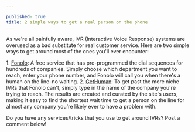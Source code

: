 ```yaml
---

published: true
title: 2 simple ways to get a real person on the phone
---
```

As we're all painfully aware, IVR (Interactive Voice Response) systems are overused as a bad substitute for real customer service. Here are two simple ways to get around most of the ones you'll ever encounter:

1\. [Fonolo](http://fonolo.com/): A free service that has pre-programmed the dial sequences for hundreds of companies. Simply choose which department you want to reach, enter your phone number, and Fonolo will call you when there's a human on the line–no waiting.
2\. [GetHuman](http://gethuman.com/): To get past the more niche IVRs that Fonolo can't, simply type in the name of the company you're trying to reach. The results are created and curated by the site's users, making it easy to find the shortest wait time to get a person on the line for almost any company you're likely ever to have a problem with.

Do you have any services/tricks that you use to get around IVRs? Post a comment below!
